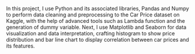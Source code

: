 In this project, I use Python and its associated libraries, Pandas and Numpy to perform data cleaning and preprocessing to the Car Price dataset on Kaggle, with the help of advanced tools such as Lambda function and the generation of dummy variable.
Next, I use Matplotlib and Seaborn for data visualization and data interpretation, crafting histogram to show price distribution and bar line chart to display correlation between car prices and its features.
